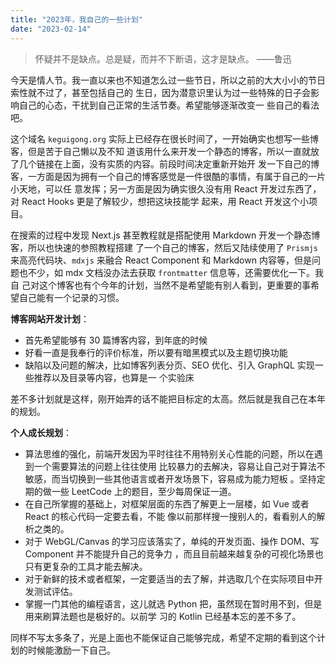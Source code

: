 ```yaml
---
title: "2023年，我自己的一些计划"
date: "2023-02-14"
---
```


> 怀疑并不是缺点。总是疑，而并不下断语，这才是缺点。 ——鲁迅

今天是情人节。我一直以来也不知道怎么过一些节日，所以之前的大大小小的节日索性就不过了，甚至包括自己的
生日，因为潜意识里认为过一些特殊的日子会影响自己的心态，干扰到自己正常的生活节奏。希望能够逐渐改变一
些自己的看法吧。

这个域名 `keguigong.org` 实际上已经存在很长时间了，一开始确实也想写一些博客，但是苦于自己懒以及不知
道该用什么来开发一个静态的博客，所以一直就放了几个链接在上面，没有实质的内容。前段时间决定重新开始开
发一下自己的博客，一方面是因为拥有一个自己的博客感觉是一件很酷的事情，有属于自己的一片小天地，可以任
意发挥；另一方面是因为确实很久没有用 React 开发过东西了，对 React Hooks 更是了解较少，想把这块技能学
起来，用 React 开发这个小项目。

在搜索的过程中发现 Next.js 甚至教程就是搭配使用 Markdown 开发一个静态博客，所以也快速的参照教程搭建
了一个自己的博客，然后又陆续使用了 `Prismjs` 来高亮代码块、`mdxjs` 来融合 React Component 和
Markdown 内容等，但是问题也不少，如 mdx 文档没办法去获取 `frontmatter` 信息等，还需要优化一下。我自
己对这个博客也有个今年的计划，当然不是希望能有别人看到，更重要的事希望自己能有一个记录的习惯。

**博客网站开发计划**：

- 首先希望能够有 30 篇博客内容，到年底的时候
- 好看一直是我奉行的评价标准，所以要有暗黑模式以及主题切换功能
- 缺陷以及问题的解决，比如博客列表分页、SEO 优化、引入 GraphQL 实现一些推荐以及目录等内容，也算是一
  个实验床

差不多计划就是这样，刚开始弄的话不能把目标定的太高。然后就是我自己在本年的规划。

**个人成长规划**：

- 算法思维的强化，前端开发因为平时往往不用特别关心性能的问题，所以在遇到一个需要算法的问题上往往使用
  比较暴力的去解决，容易让自己对于算法不敏感，而当切换到一些其他语言或者开发场景下，容易成为能力短板
  。坚持定期的做一些 LeetCode 上的题目，至少每周保证一道。
- 在自己所掌握的基础上，对框架层面的东西了解更上一层楼，如 Vue 或者 React 的核心代码一定要去看，不能
  像以前那样搜一搜别人的，看看别人的解析之类的。
- 对于 WebGL/Canvas 的学习应该落实了，单纯的开发页面、操作 DOM、写 Component 并不能提升自己的竞争力
  ，而且目前越来越复杂的可视化场景也只有更复杂的工具才能去解决。
- 对于新鲜的技术或者框架，一定要适当的去了解，并选取几个在实际项目中开发测试评估。
- 掌握一门其他的编程语言，这儿就选 Python 把，虽然现在暂时用不到，但是用来刷算法题也是极好的。以前学
  习的 Kotlin 已经基本忘的差不多了。

同样不写太多条了，光是上面也不能保证自己能够完成，希望不定期的看到这个计划的时候能激励一下自己。
